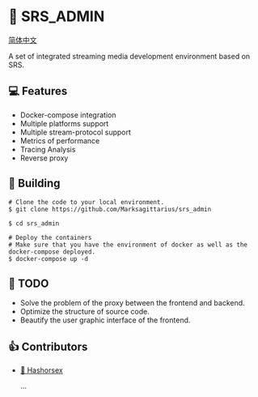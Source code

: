 # :movie_camera: SRS_ADMIN

[简体中文](./README-CN.md)

A set of integrated streaming media development environment based on SRS.

## :computer: Features

* Docker-compose integration
* Multiple platforms support
* Multiple stream-protocol support
* Metrics of performance
* Tracing Analysis
* Reverse proxy 

## :wrench: Building

```shell
# Clone the code to your local environment.
$ git clone https://github.com/Marksagittarius/srs_admin

$ cd srs_admin

# Deploy the containers
# Make sure that you have the environment of docker as well as the docker-compose deployed.
$ docker-compose up -d
```

## :memo: TODO

* Solve the problem of the proxy between the frontend and backend.
* Optimize the structure of source code.
* Beautify the user graphic interface of the frontend.

## :+1: Contributors

* [:horse: Hashorsex](https://github.com/Marksagittarius)
  
  ...
